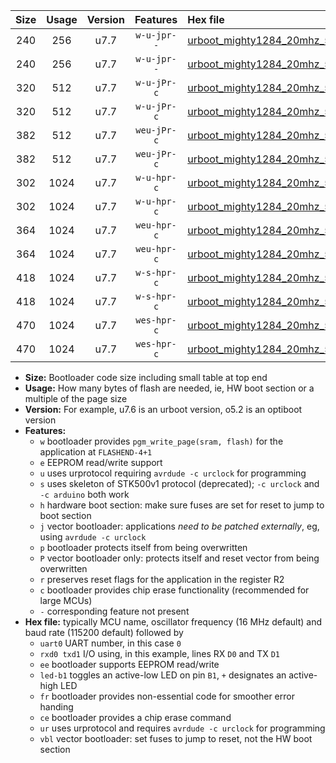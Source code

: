|Size|Usage|Version|Features|Hex file|
|:-:|:-:|:-:|:-:|:--|
|240|256|u7.7|`w-u-jpr--`|[urboot_mighty1284_20mhz_500000bps_uart0_rxd0_txd1_led+b7_ur_vbl.hex](https://raw.githubusercontent.com/stefanrueger/urboot.hex/main/boards/mighty1284/fcpu_20mhz/500000_bps/urboot_mighty1284_20mhz_500000bps_uart0_rxd0_txd1_led+b7_ur_vbl.hex)|
|240|256|u7.7|`w-u-jpr--`|[urboot_mighty1284_20mhz_500000bps_uart1_rxd2_txd3_led+b7_ur_vbl.hex](https://raw.githubusercontent.com/stefanrueger/urboot.hex/main/boards/mighty1284/fcpu_20mhz/500000_bps/urboot_mighty1284_20mhz_500000bps_uart1_rxd2_txd3_led+b7_ur_vbl.hex)|
|320|512|u7.7|`w-u-jPr-c`|[urboot_mighty1284_20mhz_500000bps_uart0_rxd0_txd1_led+b7_fr_ce_ur_vbl.hex](https://raw.githubusercontent.com/stefanrueger/urboot.hex/main/boards/mighty1284/fcpu_20mhz/500000_bps/urboot_mighty1284_20mhz_500000bps_uart0_rxd0_txd1_led+b7_fr_ce_ur_vbl.hex)|
|320|512|u7.7|`w-u-jPr-c`|[urboot_mighty1284_20mhz_500000bps_uart1_rxd2_txd3_led+b7_fr_ce_ur_vbl.hex](https://raw.githubusercontent.com/stefanrueger/urboot.hex/main/boards/mighty1284/fcpu_20mhz/500000_bps/urboot_mighty1284_20mhz_500000bps_uart1_rxd2_txd3_led+b7_fr_ce_ur_vbl.hex)|
|382|512|u7.7|`weu-jPr-c`|[urboot_mighty1284_20mhz_500000bps_uart0_rxd0_txd1_ee_led+b7_fr_ce_ur_vbl.hex](https://raw.githubusercontent.com/stefanrueger/urboot.hex/main/boards/mighty1284/fcpu_20mhz/500000_bps/urboot_mighty1284_20mhz_500000bps_uart0_rxd0_txd1_ee_led+b7_fr_ce_ur_vbl.hex)|
|382|512|u7.7|`weu-jPr-c`|[urboot_mighty1284_20mhz_500000bps_uart1_rxd2_txd3_ee_led+b7_fr_ce_ur_vbl.hex](https://raw.githubusercontent.com/stefanrueger/urboot.hex/main/boards/mighty1284/fcpu_20mhz/500000_bps/urboot_mighty1284_20mhz_500000bps_uart1_rxd2_txd3_ee_led+b7_fr_ce_ur_vbl.hex)|
|302|1024|u7.7|`w-u-hpr-c`|[urboot_mighty1284_20mhz_500000bps_uart0_rxd0_txd1_led+b7_fr_ce_ur.hex](https://raw.githubusercontent.com/stefanrueger/urboot.hex/main/boards/mighty1284/fcpu_20mhz/500000_bps/urboot_mighty1284_20mhz_500000bps_uart0_rxd0_txd1_led+b7_fr_ce_ur.hex)|
|302|1024|u7.7|`w-u-hpr-c`|[urboot_mighty1284_20mhz_500000bps_uart1_rxd2_txd3_led+b7_fr_ce_ur.hex](https://raw.githubusercontent.com/stefanrueger/urboot.hex/main/boards/mighty1284/fcpu_20mhz/500000_bps/urboot_mighty1284_20mhz_500000bps_uart1_rxd2_txd3_led+b7_fr_ce_ur.hex)|
|364|1024|u7.7|`weu-hpr-c`|[urboot_mighty1284_20mhz_500000bps_uart0_rxd0_txd1_ee_led+b7_fr_ce_ur.hex](https://raw.githubusercontent.com/stefanrueger/urboot.hex/main/boards/mighty1284/fcpu_20mhz/500000_bps/urboot_mighty1284_20mhz_500000bps_uart0_rxd0_txd1_ee_led+b7_fr_ce_ur.hex)|
|364|1024|u7.7|`weu-hpr-c`|[urboot_mighty1284_20mhz_500000bps_uart1_rxd2_txd3_ee_led+b7_fr_ce_ur.hex](https://raw.githubusercontent.com/stefanrueger/urboot.hex/main/boards/mighty1284/fcpu_20mhz/500000_bps/urboot_mighty1284_20mhz_500000bps_uart1_rxd2_txd3_ee_led+b7_fr_ce_ur.hex)|
|418|1024|u7.7|`w-s-hpr-c`|[urboot_mighty1284_20mhz_500000bps_uart0_rxd0_txd1_led+b7_fr_ce.hex](https://raw.githubusercontent.com/stefanrueger/urboot.hex/main/boards/mighty1284/fcpu_20mhz/500000_bps/urboot_mighty1284_20mhz_500000bps_uart0_rxd0_txd1_led+b7_fr_ce.hex)|
|418|1024|u7.7|`w-s-hpr-c`|[urboot_mighty1284_20mhz_500000bps_uart1_rxd2_txd3_led+b7_fr_ce.hex](https://raw.githubusercontent.com/stefanrueger/urboot.hex/main/boards/mighty1284/fcpu_20mhz/500000_bps/urboot_mighty1284_20mhz_500000bps_uart1_rxd2_txd3_led+b7_fr_ce.hex)|
|470|1024|u7.7|`wes-hpr-c`|[urboot_mighty1284_20mhz_500000bps_uart0_rxd0_txd1_ee_led+b7_fr_ce.hex](https://raw.githubusercontent.com/stefanrueger/urboot.hex/main/boards/mighty1284/fcpu_20mhz/500000_bps/urboot_mighty1284_20mhz_500000bps_uart0_rxd0_txd1_ee_led+b7_fr_ce.hex)|
|470|1024|u7.7|`wes-hpr-c`|[urboot_mighty1284_20mhz_500000bps_uart1_rxd2_txd3_ee_led+b7_fr_ce.hex](https://raw.githubusercontent.com/stefanrueger/urboot.hex/main/boards/mighty1284/fcpu_20mhz/500000_bps/urboot_mighty1284_20mhz_500000bps_uart1_rxd2_txd3_ee_led+b7_fr_ce.hex)|

- **Size:** Bootloader code size including small table at top end
- **Usage:** How many bytes of flash are needed, ie, HW boot section or a multiple of the page size
- **Version:** For example, u7.6 is an urboot version, o5.2 is an optiboot version
- **Features:**
  + `w` bootloader provides `pgm_write_page(sram, flash)` for the application at `FLASHEND-4+1`
  + `e` EEPROM read/write support
  + `u` uses urprotocol requiring `avrdude -c urclock` for programming
  + `s` uses skeleton of STK500v1 protocol (deprecated); `-c urclock` and `-c arduino` both work
  + `h` hardware boot section: make sure fuses are set for reset to jump to boot section
  + `j` vector bootloader: applications *need to be patched externally*, eg, using `avrdude -c urclock`
  + `p` bootloader protects itself from being overwritten
  + `P` vector bootloader only: protects itself and reset vector from being overwritten
  + `r` preserves reset flags for the application in the register R2
  + `c` bootloader provides chip erase functionality (recommended for large MCUs)
  + `-` corresponding feature not present
- **Hex file:** typically MCU name, oscillator frequency (16 MHz default) and baud rate (115200 default) followed by
  + `uart0` UART number, in this case `0`
  + `rxd0 txd1` I/O using, in this example, lines RX `D0` and TX `D1`
  + `ee` bootloader supports EEPROM read/write
  + `led-b1` toggles an active-low LED on pin `B1`, `+` designates an active-high LED
  + `fr` bootloader provides non-essential code for smoother error handing
  + `ce` bootloader provides a chip erase command
  + `ur` uses urprotocol and requires `avrdude -c urclock` for programming
  + `vbl` vector bootloader: set fuses to jump to reset, not the HW boot section
